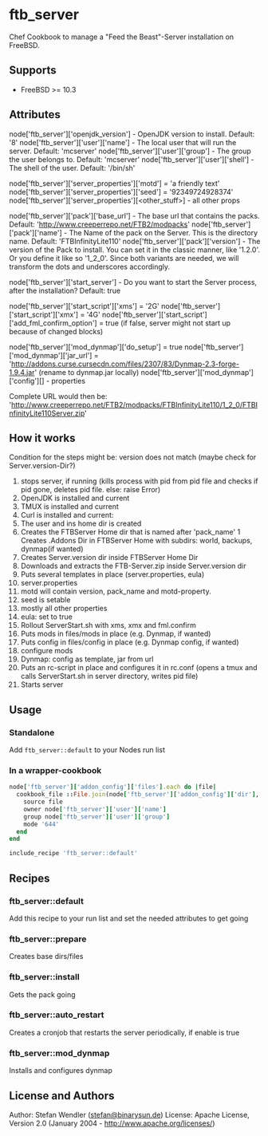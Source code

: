 # ftb_server

Chef Cookbook to manage a "Feed the Beast"-Server installation on FreeBSD.

## Supports

 * FreeBSD >= 10.3

## Attributes

node['ftb_server']['openjdk_version'] - OpenJDK version to install. Default: '8'
node['ftb_server']['user']['name'] - The local user that will run the server. Default: 'mcserver'
node['ftb_server']['user']['group'] - The group the user belongs to. Default: 'mcserver'
node['ftb_server']['user']['shell'] - The shell of the user. Default: '/bin/sh'

node['ftb_server']['server_properties']['motd'] = 'a friendly text'
node['ftb_server']['server_properties']['seed'] = '92349724928374'
node['ftb_server']['server_properties'][<other_stuff>] - all other props

node['ftb_server']['pack']['base_url'] - The base url that contains the packs. Default: 'http://www.creeperrepo.net/FTB2/modpacks'
node['ftb_server']['pack']['name'] - The Name of the pack on the Server. This is the directory name. Default: 'FTBInfinityLite110'
node['ftb_server']['pack']['version'] - The version of the Pack to install. You can set it in the classic manner, like '1.2.0'. Or you define it like so '1_2_0'. Since both variants are needed, we will transform the dots and underscores accordingly.

node['ftb_server']['start_server'] - Do you want to start the Server process, after the installation? Default: true

node['ftb_server']['start_script']['xms'] = '2G'
node['ftb_server']['start_script']['xmx'] = '4G'
node['ftb_server']['start_script']['add_fml_confirm_option'] = true (if false, server might not start up because of changed blocks)

node['ftb_server']['mod_dynmap']['do_setup'] = true
node['ftb_server']['mod_dynmap']['jar_url'] = 'http://addons.curse.cursecdn.com/files/2307/83/Dynmap-2.3-forge-1.9.4.jar' (rename to dynmap.jar locally)
node['ftb_server']['mod_dynmap']['config'][<params>] - properties

Complete URL would then be: 'http://www.creeperrepo.net/FTB2/modpacks/FTBInfinityLite110/1_2_0/FTBInfinityLite110Server.zip'

## How it works

Condition for the steps might be: version does not match (maybe check for Server.version-Dir?)

 1. stops server, if running (kills process with pid from pid file and checks if pid gone, deletes pid file. else: raise Error)
 1. OpenJDK is installed and current
 1. TMUX is installed and current
 1. Curl is installed and current:
 1. The user and ins home dir is created
 1. Creates the FTBServer Home dir that is named after 'pack_name'
 1  Creates .Addons Dir in FTBServer Home with subdirs: world, backups, dynmap(if wanted)
 1. Creates Server.version dir inside FTBServer Home Dir
 1. Downloads and extracts the FTB-Server.zip inside Server.version dir
 1. Puts several templates in place (server.properties, eula)
  1. server.properties
   1. motd will contain version, pack_name and motd-property.
   1. seed is setable
   1. mostly all other properties
  1. eula: set to true
 1. Rollout ServerStart.sh with xms, xmx and fml.confirm
 1. Puts mods in files/mods in place (e.g. Dynmap, if wanted)
 1. Puts config in files/config in place (e.g. Dynmap config, if wanted)
 1. configure mods
  1. Dynmap: config as template, jar from url
 1. Puts an rc-script in place and configures it in rc.conf (opens a tmux and calls ServerStart.sh in server directory, writes pid file)
 1. Starts server

## Usage

### Standalone
Add `ftb_server::default` to your Nodes run list

### In a wrapper-cookbook

```ruby
node['ftb_server']['addon_config']['files'].each do |file|
  cookbook_file ::File.join(node['ftb_server']['addon_config']['dir'], file) do
    source file
    owner node['ftb_server']['user']['name']
    group node['ftb_server']['user']['group']
    mode '644'
  end
end

include_recipe 'ftb_server::default'
```

## Recipes

### ftb_server::default

Add this recipe to your run list and set the needed attributes to get going

### ftb_server::prepare

Creates base dirs/files

### ftb_server::install

Gets the pack going

### ftb_server::auto_restart

Creates a cronjob that restarts the server periodically, if enable is true

### ftb_server::mod_dynmap

Installs and configures dynmap

## License and Authors

Author: Stefan Wendler (<stefan@binarysun.de>)
License: Apache License, Version 2.0 (January 2004 - http://www.apache.org/licenses/)

